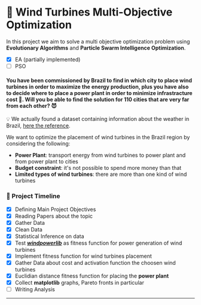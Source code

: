 # 🎏 Wind Turbines Multi-Objective Optimization
In this project we aim to solve a multi objective optimization problem using **Evolutionary Algorithms** and **Particle Swarm Intelligence Optimization**.
- [x] EA (partially implemented)
- [ ] PSO

#### You have been commissioned by Brazil to find in which city to place wind turbines in order to maximize the **energy production**, plus you have also to decide where to place a **power plant** in order to minimize infrastracture cost 🤯. Will you be able to find the solution for **110 cities** that are very far from each other? 😈

💡 We actually found a dataset containing information about the weather in Brazil, [here the reference](https://www.kaggle.com/PROPPG-PPG/hourly-weather-surface-brazil-southeast-region).

We want to optimize the placement of wind turbines in the Brazil region by considering the following:
- **Power Plant**: transport energy from wind turbines to power plant and from power plant to cities
- **Budget constraint**: it's not possible to spend more money than that
- **Limited types of wind turbines**: there are more than one kind of wind turbines

### 🚀 Project Timeline
- [x] Defining Main Project Objectives
- [x] Reading Papers about the topic
- [x] Gather Data
- [x] Clean Data
- [x] Statistical Inference on data
- [x] Test [***windpowerlib***](https://github.com/wind-python/windpowerlib) as fitness function for power generation of wind turbines
- [x] Implement fitness function for wind turbines placement
- [x] Gather Data about cost and activation function the choosen wind turbines
- [x] Euclidian distance fitness function for placing the **power plant**
- [x] Collect **matplotlib** graphs, Pareto fronts in particular
- [ ] Writing Analysis

___
